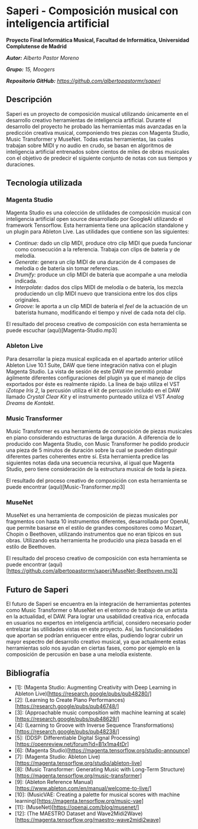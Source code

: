 # Saperi - Composición musical con inteligencia artificial

**Proyecto Final Informática Musical, Facultad de Informática, Universidad Complutense de Madrid**

_**Autor:** Alberto Pastor Moreno_

_**Grupo:** 15, Moogers_

_**Repositorio GitHub:** https://github.com/albertopastormr/saperi_

## Descripción

Saperi es un proyecto de composición musical utilizando únicamente en el desarrollo creativo herramientas de inteligencia artificial. Durante el desarrollo del proyecto he probado las herramientas más avanzadas en la predicción creativa musical, componiendo tres piezas con Magenta Studio, Music Transformer y MuseNet. Todas estas herramientas, las cuales trabajan sobre MIDI y no audio en crudo, se basan en algoritmos de inteligencia artificial entrenados sobre cientos de miles de obras musicales con el objetivo de predecir el siguiente conjunto de notas con sus tiempos y duraciones.

## Tecnología utilizada

### Magenta Studio

Magenta Studio es una colección de utilidades de composición musical con inteligencia artificial open source desarrollado por GoogleAI utilizando el framework Tensorflow. Esta herramienta tiene una aplicación standalone y un plugin para Ableton Live. Las utilidades que contiene son las siguientes:

- _Continue:_ dado un clip MIDI, produce otro clip MIDI que pueda funcionar como consecución a la referencia. Trabaja con clips de batería y de melodía.
- _Generate:_ genera un clip MIDI de una duración de 4 compases de melodía o de batería sin tomar referencias. 
- _Drumify:_ produce un clip MIDI de batería que acompañe a una melodía indicada.
- _Interpolate:_ dados dos clips MIDI de melodía o de batería, los mezcla produciendo un clip MIDI nuevo que transiciona entre los dos clips originales.
- _Groove:_ le aporta a un clip MIDI de batería el _feel_ de la actuación de un baterista humano, modificando el tiempo y nivel de cada nota del clip.

El resultado del proceso creativo de composición con esta herramienta se puede escuchar (aquí)[Magenta-Studio.mp3]

### Ableton Live

Para desarrollar la pieza musical explicada en el apartado anterior utilicé Ableton Live 10.1 Suite, DAW que tiene integración nativa con el plugin Magenta Studio. La vista de sesión de este DAW me permitió probar ágilmente diferentes configuraciones del plugin ya que el manejo de clips exportados por éste es realmente rápido. La línea de bajo utiliza el VST _iZotope Iris 2_, la percusión utiliza el kit de percusión incluido en el DAW llamado _Crystal Clear Kit_ y el instrumento punteado utiliza el VST _Analog Dreams_ de _Kontakt_.

### Music Transformer

Music Transformer es una herramienta de composición de piezas musicales en piano considerando estructuras de larga duración. A diferencia de lo producido con Magenta Studio, con Music Transformer he podido producir una pieza de 5 minutos de duración sobre la cual se pueden distinguir diferentes partes coherentes entre sí. Esta herramienta predice las siguientes notas dada una secuencia recursiva, al igual que Magenta Studio, pero tiene consideración de la estructura musical de toda la pieza. 

El resultado del proceso creativo de composición con esta herramienta se puede encontrar (aquí)[Music-Transformer.mp3]

### MuseNet

MuseNet es una herramienta de composición de piezas musicales por fragmentos con hasta 10 instrumentos diferentes, desarrollada por OpenAI, que permite basarse en el estilo de grandes compositores como Mozart, Chopin o Beethoven, utilizando instrumentos que no eran típicos en sus obras. Utilizando esta herramienta he producido una pieza basada en el estilo de Beethoven.

El resultado del proceso creativo de composición con esta herramienta se puede encontrar (aquí)[https://github.com/albertopastormr/saperi/MuseNet-Beethoven.mp3]

## Futuro de Saperi

El futuro de Saperi se encuentra en la integración de herramientas potentes como Music Transformer o MuseNet en el entorno de trabajo de un artista en la actualidad, el DAW. Para lograr una usabilidad creativa rica, enfocada en usuarios no expertos en inteligencia artificial, considero necesario poder entrelazar las utilidades vistas en este proyecto. Así, las funcionalidades que aportan se podrían enriquecer entre ellas, pudiendo lograr cubrir un mayor espectro del desarrollo creativo musical, ya que actualmente estas herramientas solo nos ayudan en ciertas fases, como por ejemplo en la composición de percusión en base a una melodía existente.

## Bibliografía

- \[1]: (Magenta Studio: Augmenting Creativity with Deep Learning in Ableton Live)[https://research.google/pubs/pub48280/]
- \[2]: (Learning to Create Piano Performances)[https://research.google/pubs/pub46748/]
- \[3]: (Approachable music composition with machine learning at scale)[https://research.google/pubs/pub48629/]
- \[4]: (Learning to Groove with Inverse Sequence Transformations)[https://research.google/pubs/pub48238/]
- \[5]: (DDSP: Differentiable Digital Signal Processing)[https://openreview.net/forum?id=B1x1ma4tDr]
- \[6]: (Magenta Studio)[https://magenta.tensorflow.org/studio-announce]
- \[7]: (Magenta Studio: Ableton Live)[https://magenta.tensorflow.org/studio/ableton-live]
- \[8]: (Music Transformer: Generating Music with Long-Term Structure)[https://magenta.tensorflow.org/music-transformer]
- \[9]: (Ableton Reference Manual)[https://www.ableton.com/en/manual/welcome-to-live/]
- \[10]: (MusicVAE: Creating a palette for musical scores with machine learning)[https://magenta.tensorflow.org/music-vae]
- \[11]: (MuseNet)[https://openai.com/blog/musenet/]
- \[12]: (The MAESTRO Dataset and Wave2Midi2Wave)[https://magenta.tensorflow.org/maestro-wave2midi2wave]
